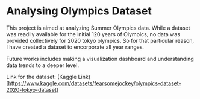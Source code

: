 # Analysing Olympics Dataset
 
This project is aimed at analyzing Summer Olympics data. While a dataset was readily available for the initial 120 years of Olympics, no data was provided collectively for 2020 tokyo olympics. 
So for that particular reason, I have created a dataset to encorporate all year ranges. 

Future works includes making a visualization dashboard and understanding data trends to a deeper level. 

Link for the dataset: (Kaggle Link)[https://www.kaggle.com/datasets/fearsomejockey/olympics-dataset-2020-tokyo-dataset]
